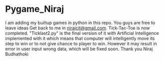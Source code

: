 # Pygame_Niraj
I am adding my builtup games in python in this repo.
You guys are free to leave ideas
Get back to me in nirajcit@gmail.com. Tick-Tac-Toe is now completed. "Ticklast2.py" is the final version of it with Artificial Intelligence implemented with it which means that computer will intelligently move its step to win or to not give chance to player to win. However it may result in error in user input wrong data, which will be fixed soon. 
Thank you
Niraj Budhathoki

